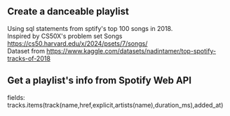 ## Create a danceable playlist
Using sql statements from sptify's top 100 songs in 2018.  
Inspired by CS50X's problem set Songs https://cs50.harvard.edu/x/2024/psets/7/songs/  
Dataset from https://www.kaggle.com/datasets/nadintamer/top-spotify-tracks-of-2018  

## Get a playlist's info from Spotify Web API
fields: tracks.items(track(name,href,explicit,artists(name),duration_ms),added_at)  
